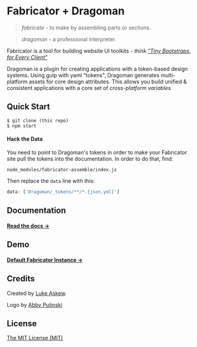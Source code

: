 <!-- [![GitHub release](https://img.shields.io/github/release/fbrctr/fabricator.svg)]()
[![Build Status](https://travis-ci.org/fbrctr/fabricator.svg)](https://travis-ci.org/fbrctr/fabricator) [![devDependency Status](https://david-dm.org/fbrctr/fabricator/dev-status.svg)](https://david-dm.org/fbrctr/fabricator#info=devDependencies) [![Join the chat at https://gitter.im/fbrctr/fabricator](https://badges.gitter.im/Join%20Chat.svg)](https://gitter.im/fbrctr/fabricator?utm_source=badge&utm_medium=badge&utm_campaign=pr-badge&utm_content=badge)

<p align="center">
  <img src="http://fbrctr.github.io/assets/toolkit/images/logo.svg" width="500">
</p>
 -->
# Fabricator + Dragoman

> _fabricate_ - to make by assembling parts or sections.

> _dragoman_ - a professional interpreter.

Fabricator is a tool for building website UI toolkits - _think ["Tiny Bootstraps, for Every Client"](http://daverupert.com/2013/04/responsive-deliverables/#tiny-bootstraps-for-every-client)_

Dragoman is a plugin for creating applications with a token-based design systems. Using gulp with yaml "tokens", Dragoman generates multi-platform assets for core design attributes. This allows you build unified & consistent applications with a core set of *cross-platform variables*

## Quick Start

```shell
$ git clone (this repo)
$ npm start
```

#### Hack the Data
You need to point to Dragoman's tokens in order to make your Fabricator site pull the tokens into the documentation. In order to do that, find:

```
node_modules/fabricator-assemble/index.js
```

Then replace the `data` line with this:

```js
data: ['Dragoman/_tokens/**/*.{json,yml}']
```

## Documentation

#### [Read the docs →](http://fbrctr.github.io/docs)

## Demo

#### [Default Fabricator Instance →](http://fbrctr.github.io/demo)

## Credits

Created by [Luke Askew](http://twitter.com/lukeaskew).

Logo by [Abby Putinski](https://abbyputinski.com/)

## License

[The MIT License (MIT)](http://opensource.org/licenses/mit-license.php)
